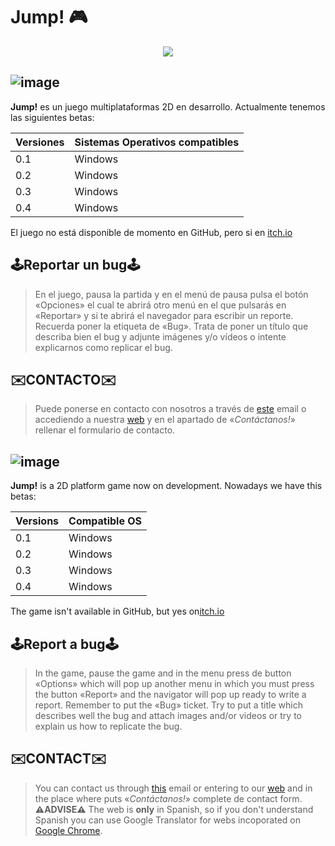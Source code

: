 # Jump! 🎮

<p align="center">
  <img src="https://img.itch.zone/aW1nLzk5NjQ3NzEucG5n/original/69AWFm.png" />
</p>


## ![image](https://i.imgur.com/QSelqM0.png)

**Jump!** es un juego multiplataformas 2D en desarrollo. Actualmente tenemos las siguientes betas:

| Versiones |      Sistemas Operativos compatibles    |
| --------- | --------------------------------------- |
|    0.1    |                  Windows                |
|    0.2    |                  Windows                |
|    0.3    |                  Windows                |
|    0.4    |                  Windows                |

El juego no está disponible de momento en GitHub, pero si en <a href="https://jumpgamedev.itch.io" target="_blank">itch.io</a>

## 🕹️Reportar un bug🕹️
> En el juego, pausa la partida y en el menú de pausa pulsa el botón «Opciones» el cual te abrirá otro menú en el que pulsarás en «Reportar» y si te abrirá el navegador para escribir un reporte. 
> Recuerda poner la etiqueta de «Bug». Trata de poner un título que describa bien el bug y adjunte imágenes y/o vídeos o intente explicarnos como replicar el bug.


## ✉️CONTACTO✉️

>Puede ponerse en contacto con nosotros a través de <a href="mailto:jumpgame.dev@gmail.com">este</a> email o accediendo a nuestra [web](https://www.jumpgamedev.tk) y en el apartado de «_Contáctanos!_» rellenar el formulario de contacto.

## ![image](https://i.imgur.com/6UI5j0E.png)

**Jump!** is a 2D platform game now on development. Nowadays we have this betas:

|  Versions |               Compatible OS             |
| --------- | --------------------------------------- |
|    0.1    |                  Windows                |
|    0.2    |                  Windows                |
|    0.3    |                  Windows                |
|    0.4    |                  Windows                |

The game isn't available in GitHub, but yes on<a href="https://jumpgamedev.itch.io" target="_blank">itch.io</a>

## 🕹️Report a bug🕹️
> In the game, pause the game and in the menu press de button «Options» which will pop up another menu in which you must press the button «Report» and the navigator will pop up ready to write a report. 
> Remember to put the «Bug» ticket. Try to put a title which describes well the bug and attach images and/or videos or try to explain us how to replicate the bug.


## ✉️CONTACT✉️

>You can contact us through <a href="mailto:jumpgame.dev@gmail.com">this</a> email or entering to our [web](https://www.jumpgamedev.tk) and in the place where puts  «_Contáctanos!_» complete de contact form.
>**⚠️ADVISE⚠️**
>The web is **only** in Spanish, so if you don't understand Spanish you can use Google Translator for webs incoporated on [Google Chrome](https://www.google.com/chrome/).
